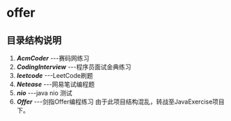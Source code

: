 # offer

## 目录结构说明

1. **_AcmCoder_** ---赛码网练习
2. **_CodingInterview_** ---程序员面试金典练习
3. **_leetcode_** ---LeetCode刷题
4. **_Netease_** ---网易笔试编程题
5. **_nio_** ---java nio 测试
6. **_Offer_** ---剑指Offer编程练习
由于此项目结构混乱，转战至JavaExercise项目下。
